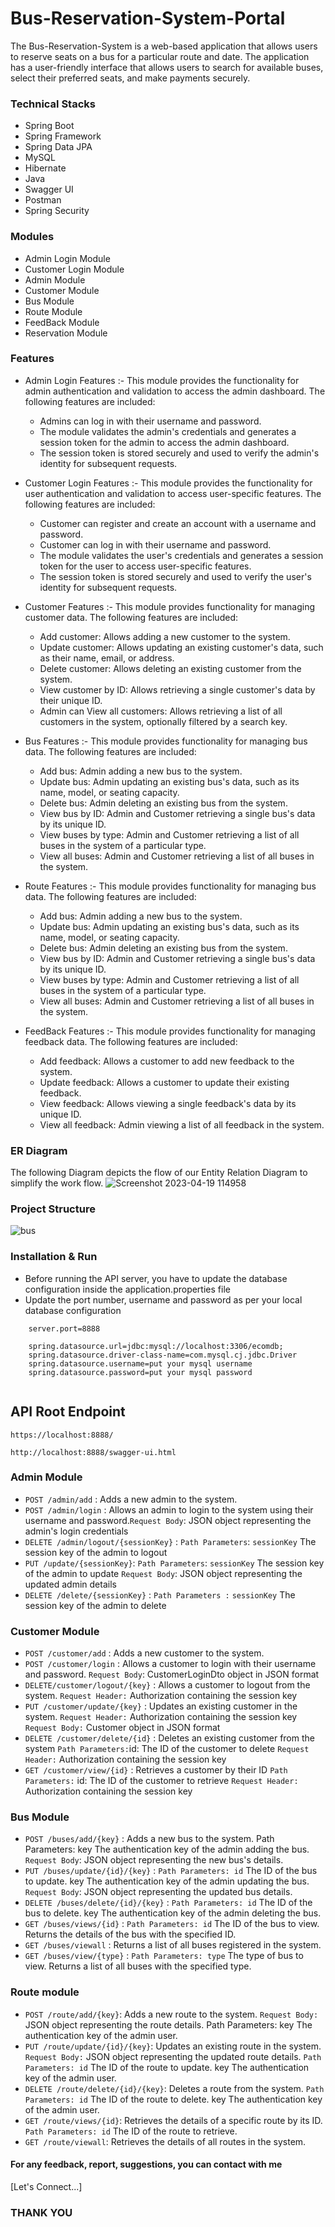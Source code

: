 # Bus-Reservation-System-Portal

The Bus-Reservation-System is a web-based application that allows users to reserve seats on a bus for a particular route and date. The application has a user-friendly interface that allows users to search for available buses, select their preferred seats, and make payments securely.







### Technical Stacks

- Spring Boot 
- Spring Framework
- Spring Data JPA 
- MySQL 
- Hibernate
- Java
- Swagger UI
- Postman
- Spring Security



### Modules

-  Admin Login Module
-  Customer Login Module
-  Admin Module
-  Customer Module
-  Bus Module
-  Route Module
-  FeedBack Module
-  Reservation Module



### Features

* Admin Login Features :-
    This module provides the functionality for admin authentication and validation to access the admin dashboard. The following features are included:
    
    * Admins can log in with their username and password.
    * The module validates the admin's credentials and generates a session token for the admin to access the admin dashboard.
    * The session token is stored securely and used to verify the admin's identity for subsequent requests.
* Customer Login Features :-
  This module provides the functionality for user authentication and validation to access user-specific features. The following features are included:

  * Customer can register and create an account with a username and password.
  * Customer can log in with their username and password.
  * The module validates the user's credentials and generates a session token for the user to access user-specific features.
  * The session token is stored securely and used to verify the user's identity for subsequent requests. 
* Customer Features :-
  This module provides functionality for managing customer data. The following features are included:
  
  * Add customer: Allows adding a new customer to the system.
  * Update customer: Allows updating an existing customer's data, such as their name, email, or address.
  * Delete customer: Allows deleting an existing customer from the system.
  * View customer by ID: Allows retrieving a single customer's data by their unique ID.
  * Admin can View all customers: Allows retrieving a list of all customers in the system, optionally filtered by a search key.
* Bus Features :-
  This module provides functionality for managing bus data. The following features are included:
  
  * Add bus: Admin adding a new bus to the system.
  * Update bus: Admin updating an existing bus's data, such as its name, model, or seating capacity.
  * Delete bus: Admin deleting an existing bus from the system.
  * View bus by ID: Admin and Customer retrieving a single bus's data by its unique ID.
  * View buses by type: Admin and Customer retrieving a list of all buses in the system of a particular type.
  * View all buses: Admin and Customer retrieving a list of all buses in the system.
* Route Features :-
  This module provides functionality for managing bus data. The following features are included:
  
  * Add bus: Admin adding a new bus to the system.
  * Update bus: Admin updating an existing bus's data, such as its name, model, or seating capacity.
  * Delete bus: Admin deleting an existing bus from the system.
  * View bus by ID: Admin and Customer retrieving a single bus's data by its unique ID.
  * View buses by type: Admin and Customer retrieving a list of all buses in the system of a particular type.
  * View all buses: Admin and Customer retrieving a list of all buses in the system.
* FeedBack Features :-
  This module provides functionality for managing feedback data. The following features are included:
  
  * Add feedback: Allows a customer to add new feedback to the system.
  * Update feedback: Allows a customer to update their existing feedback.
  * View feedback: Allows viewing a single feedback's data by its unique ID.
  * View all feedback: Admin  viewing a list of all feedback in the system.

### ER Diagram
The following Diagram depicts the flow of our Entity Relation Diagram to simplify the work flow.
![Screenshot 2023-04-19 114958](https://user-images.githubusercontent.com/87421981/232984037-84ca017d-6fca-481a-b859-fc2182a4a532.png)

### Project Structure
![bus](https://user-images.githubusercontent.com/87421981/233263149-c348e6b0-0e3f-4a54-8392-68cb734cc47e.png)





### Installation & Run
- Before running the API server, you have to update the database configuration inside the application.properties file
- Update the port number, username and password as per your local database configuration
````
    server.port=8888

    spring.datasource.url=jdbc:mysql://localhost:3306/ecomdb;
    spring.datasource.driver-class-name=com.mysql.cj.jdbc.Driver
    spring.datasource.username=put your mysql username
    spring.datasource.password=put your mysql password
    
````
## API Root Endpoint

`https://localhost:8888/`

`http://localhost:8888/swagger-ui.html`



### Admin Module

* `POST /admin/add` : Adds a new admin to the system.
* `POST /admin/login` : Allows an admin to login to the system using their username and password.`Request Body`: JSON object representing the admin's login credentials
* `DELETE /admin/logout/{sessionKey}` : `Path Parameters`: `sessionKey` The session key of the admin to logout
* `PUT /update/{sessionKey}`: `Path Parameters`: `sessionKey` The session key of the admin to update
`Request Body`: JSON object representing the updated admin details
* `DELETE /delete/{sessionKey}` : `Path Parameters :` `sessionKey` The session key of the admin to delete


### Customer Module


* `POST /customer/add` : Adds a new customer to the system.
* `POST /customer/login` : Allows a customer to login with their username and password. `Request Body`: CustomerLoginDto object in JSON format
* `DELETE/customer/logout/{key}` : Allows a customer to logout from the system. `Request Header:` Authorization containing the session key
* `PUT /customer/update/{key}` : Updates an existing customer in the system.
`Request Header:` Authorization containing the session key
`Request Body:` Customer object in JSON format
* `DELETE /customer/delete/{id}` : Deletes an existing customer from the system
`Path Parameters:`id: The ID of the customer to delete
`Request Header:` Authorization containing the session key
* `GET /customer/view/{id}` : Retrieves a customer by their ID `Path Parameters:` id: The ID of the customer to retrieve
`Request Header:` Authorization containing the session key


### Bus Module


* `POST /buses/add/{key}` : Adds a new bus to the system. Path Parameters: key The authentication key of the admin adding the bus. `Request Body`: JSON object representing the new bus's details.
* `PUT /buses/update/{id}/{key}` : `Path Parameters: id` The ID of the bus to update. key The authentication key of the admin updating the bus. `Request Body`: JSON object representing the updated bus details.
* `DELETE /buses/delete/{id}/{key}` : `Path Parameters: id` The ID of the bus to delete. key The authentication key of the admin deleting the bus.
* `GET /buses/views/{id}` : `Path Parameters: id` The ID of the bus to view. Returns the details of the bus with the specified ID.
* `GET /buses/viewall` : Returns a list of all buses registered in the system.
* `GET /buses/view/{type}` : `Path Parameters: type` The type of bus to view. Returns a list of all buses with the specified type.


### Route module


* `POST /route/add/{key}`: Adds a new route to the system. `Request Body:` JSON object representing the route details. Path Parameters: key The authentication key of the admin user.
* `PUT /route/update/{id}/{key}`: Updates an existing route in the system. `Request Body:` JSON object representing the updated route details. `Path Parameters: id` The ID of the route to update. key The authentication key of the admin user.
* `DELETE /route/delete/{id}/{key}`: Deletes a route from the system. `Path Parameters: id` The ID of the route to delete. key The authentication key of the admin user.
* `GET /route/views/{id}`: Retrieves the details of a specific route by its ID. `Path Parameters: id` The ID of the route to retrieve.
* `GET /route/viewall`: Retrieves the details of all routes in the system.



#### For any feedback, report, suggestions, you can contact with me 
[Let's Connect...]
### THANK YOU


